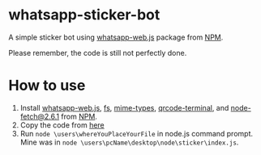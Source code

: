 # whatsapp-sticker-bot
A simple sticker bot using [whatsapp-web.js](https://www.npmjs.com/package/whatsapp-web.js) package from [NPM](https://www.npmjs.com/).

Please remember, the code is still not perfectly done.

# How to use
1. Install [whatsapp-web.js](https://www.npmjs.com/package/whatsapp-web.js), [fs](https://www.npmjs.com/package/fs), [mime-types](https://www.npmjs.com/package/mime-types), [qrcode-terminal](https://www.npmjs.com/package/qrcode-terminal), and [node-fetch@2.6.1](https://www.npmjs.com/package/node-fetch/v/2.6.1) from [NPM](https://www.npmjs.com).
2. Copy the code from [here](https://github.com/Alexander089/whatsapp-sticker-bot/blob/main/index.js)
3. Run `node \users\whereYouPlaceYourFile` in node.js command prompt. Mine was in `node \users\pcName\desktop\node\sticker\index.js`.
